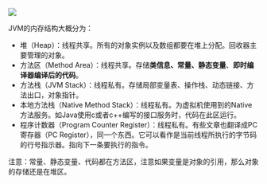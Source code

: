 ![](https://pic4.zhimg.com/80/v2-abefb713de46f1e6dd241246c0afe263_720w.webp)

JVM的内存结构大概分为：

* 堆（Heap）：线程共享。所有的对象实例以及数组都要在堆上分配。回收器主要管理的对象。
* 方法区（Method Area）：线程共享。存储**类信息、常量、静态变量**、**即时编译器编译后的代码**。
* 方法栈（JVM Stack）：线程私有。存储局部变量表、操作栈、动态链接、方法出口，对象指针。
* 本地方法栈（Native Method Stack）：线程私有。为虚拟机使用到的Native 方法服务。如Java使用c或者c++编写的接口服务时，代码在此区运行。
* 程序计数器（Program Counter Register）：线程私有。有些文章也翻译成PC寄存器（PC Register），同一个东西。它可以看作是当前线程所执行的字节码的行号指示器。指向下一条要执行的指令。

注意：常量、静态变量、代码都在方法区，注意如果变量是对象的引用，那么对象的存储还是在堆区。